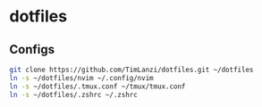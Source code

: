# dotfiles

## Configs
```bash
git clone https://github.com/TimLanzi/dotfiles.git ~/dotfiles
ln -s ~/dotfiles/nvim ~/.config/nvim
ln -s ~/dotfiles/.tmux.conf ~/tmux/tmux.conf
ln -s ~/dotfiles/.zshrc ~/.zshrc
```

